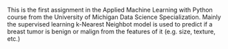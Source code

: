 This is the first assignment in the Applied Machine Learning with Python course from the University of Michigan Data Science Specialization. Mainly the supervised learning k-Nearest Neighbot model is used to predict if a breast tumor is benign or malign from the features of it (e.g. size, texture, etc.)
